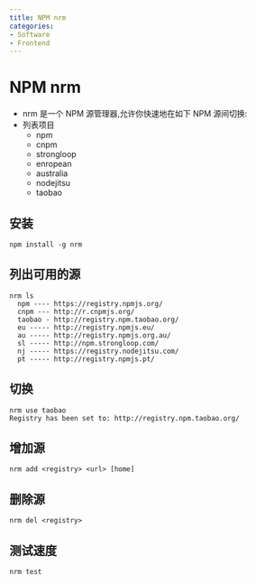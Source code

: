 ```yaml
---
title: NPM nrm
categories:
- Software
- Frontend
---
```

# NPM nrm

- nrm 是一个 NPM 源管理器,允许你快速地在如下 NPM 源间切换:
- 列表项目
    - npm
    - cnpm
    - strongloop
    - enropean
    - australia
    - nodejitsu
    - taobao

## 安装

```shell
npm install -g nrm
```

## 列出可用的源

```
nrm ls
  npm ---- https://registry.npmjs.org/
  cnpm --- http://r.cnpmjs.org/
  taobao - http://registry.npm.taobao.org/
  eu ----- http://registry.npmjs.eu/
  au ----- http://registry.npmjs.org.au/
  sl ----- http://npm.strongloop.com/
  nj ----- https://registry.nodejitsu.com/
  pt ----- http://registry.npmjs.pt/
```

## 切换

```
nrm use taobao
Registry has been set to: http://registry.npm.taobao.org/
```

## 增加源

```
nrm add <registry> <url> [home]
```

## 删除源

```
nrm del <registry>
```

## 测试速度

```
nrm test
```

